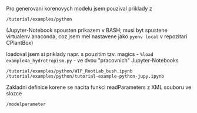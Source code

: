 Pro generovani korenovych modelu jsem pouzival priklady z

    /tutorial/examples/python

(Jupyter-Notebook spousten prikazem v BASH; musi byt spustene virtualenv anaconda, coz jsem mel nastavene jako ```pyenv local``` v repozitari CPlantBox)

loadoval jsem si priklady napr. s pouzitim tzv. magics - ```%load example4a_hydrotropism.py``` - ve dvou "pracovnich" Jupyter-Notebooks

    /tutorial/examples/python/WIP_RootLab_bush.ipynb
    /tutorial/examples/python/tutorial-example-python-jupy.ipynb


Zakladni definice korene se nacita funkci readParameters z XML souboru ve slozce

    /modelparameter

